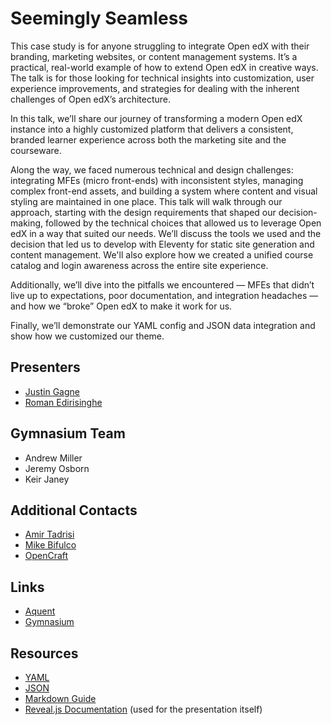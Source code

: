 # Seemingly Seamless

This case study is for anyone struggling to integrate Open edX with their branding, marketing websites, or content management systems. It’s a practical, real-world example of how to extend Open edX in creative ways. The talk is for those looking for technical insights into customization, user experience improvements, and strategies for dealing with the inherent challenges of Open edX’s architecture.

In this talk, we’ll share our journey of transforming a modern Open edX instance into a highly customized platform that delivers a consistent, branded learner experience across both the marketing site and the courseware.

Along the way, we faced numerous technical and design challenges: integrating MFEs (micro front-ends) with inconsistent styles, managing complex front-end assets, and building a system where content and visual styling are maintained in one place.
This talk will walk through our approach, starting with the design requirements that shaped our decision-making, followed by the technical choices that allowed us to leverage Open edX in a way that suited our needs. We’ll discuss the tools we used and the decision that led us to develop with Eleventy for static site generation and content management. We'll also explore how we created a unified course catalog and login awareness across the entire site experience.

Additionally, we’ll dive into the pitfalls we encountered — MFEs that didn’t live up to expectations, poor documentation, and integration headaches — and how we “broke” Open edX to make it work for us.

Finally, we’ll demonstrate our YAML config and JSON data integration and show how we customized our theme.


## Presenters

- [Justin Gagne](https://www.linkedin.com/in/justingagne/)
- [Roman Edirisinghe](https://www.linkedin.com/in/romanedirisinghe/)


## Gymnasium Team
- Andrew Miller
- Jeremy Osborn
- Keir Janey


## Additional Contacts

- [Amir Tadrisi](https://www.linkedin.com/in/amirtadrisi/)
- [Mike Bifulco](https://www.linkedin.com/in/mbifulco/)
- [OpenCraft](https://opencraft.com)

## Links
- [Aquent](https://aquent.com)
- [Gymnasium](https://thegymnasium.com)

## Resources
- [YAML](https://yaml.org/)
- [JSON](https://www.json.org/)
- [Markdown Guide](https://www.markdownguide.org/basic-syntax/)
- [Reveal.js Documentation](https://github.com/hakimel/reveal.js) (used for the presentation itself)
